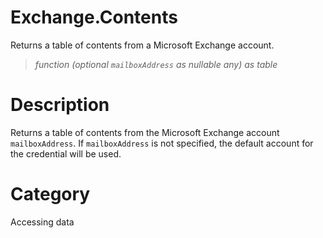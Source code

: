 # Exchange.Contents
Returns a table of contents from a Microsoft Exchange account.
> _function (optional <code>mailboxAddress</code> as nullable any) as table_

# Description 
Returns a table of contents from the Microsoft Exchange account <code>mailboxAddress</code>. If <code>mailboxAddress</code> is not specified, the default account for the credential will be used.
# Category 
Accessing data
